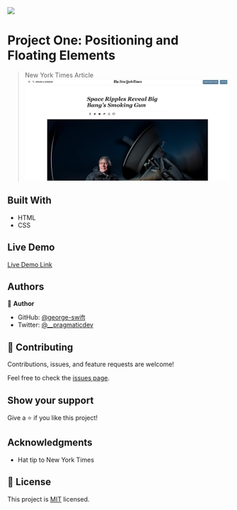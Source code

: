 ![](https://img.shields.io/badge/Microverse-blueviolet)

# Project One: Positioning and Floating Elements

> New York Times Article
> ![screenshot](./Times-screenshot.png)

## Built With

- HTML
- CSS

## Live Demo

[Live Demo Link](https://george-swift.github.io/project-week-one/)

## Authors

👤 **Author**

- GitHub: [@george-swift](https://github.com/george-swift)
- Twitter: [@\_\_pragmaticdev](https://twitter.com/__pragmaticdev)

## 🤝 Contributing

Contributions, issues, and feature requests are welcome!

Feel free to check the [issues page](issues/).

## Show your support

Give a ⭐️ if you like this project!

## Acknowledgments

- Hat tip to New York Times

## 📝 License

This project is [MIT](https://www.mit.edu/~amini/LICENSE.md) licensed.
